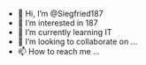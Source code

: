 - 👋 Hi, I’m @Siegfried187
- 👀 I’m interested in 187
- 🌱 I’m currently learning IT
- 💞️ I’m looking to collaborate on ...
- 📫 How to reach me ...

<!---
Siegfried187/Siegfried187 is a ✨ special ✨ repository because its `README.md` (this file) appears on your GitHub profile.
You can click the Preview link to take a look at your changes.
--->
